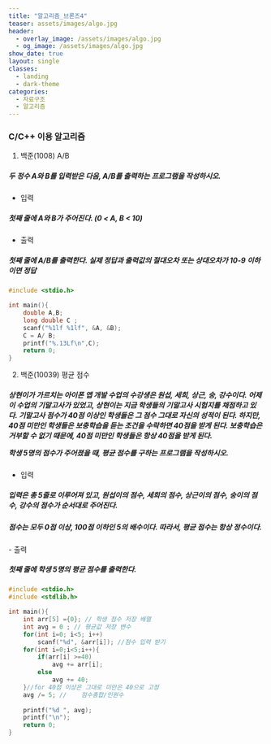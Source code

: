 ```yaml
---
title: "알고리즘_브론즈4"
teaser: assets/images/algo.jpg
header:
  - overlay_image: /assets/images/algo.jpg
  - og_image: /assets/images/algo.jpg
show_date: true
layout: single
classes:
  - landing
  - dark-theme
categories:
  - 자료구조
  - 알고리즘
---
```


### C/C++ 이용 알고리즘  

1. 백준(1008) A/B

<h5>두 정수 A와 B를 입력받은 다음, A/B를 출력하는 프로그램을 작성하시오.</h5>

- 입력
<h5>첫째 줄에 A와 B가 주어진다. (0 < A, B < 10)</h5>

- 출력
<h5>첫째 줄에 A/B를 출력한다. 실제 정답과 출력값의 절대오차 또는 상대오차가 10-9 이하이면 정답</h5>

```c++
#include <stdio.h>

int main(){
    double A,B;
    long double C ;
    scanf("%1lf %1lf", &A, &B);
    C = A/ B;
    printf("%.13Lf\n",C);
    return 0;   
}
```

2. 백준(10039) 평균 점수  

<h5>상현이가 가르치는 아이폰 앱 개발 수업의 수강생은 원섭, 세희, 상근, 숭, 강수이다.
어제 이 수업의 기말고사가 있었고, 상현이는 지금 학생들의 기말고사 시험지를 채점하고 있다. 기말고사 점수가 40점 이상인 학생들은 그 점수 그대로 자신의 성적이 된다. 하지만, 40점 미만인 학생들은 보충학습을 듣는 조건을 수락하면 40점을 받게 된다. 보충학습은 거부할 수 없기 때문에, 40점 미만인 학생들은 항상 40점을 받게 된다.

학생 5명의 점수가 주어졌을 때, 평균 점수를 구하는 프로그램을 작성하시오.</h5>
- 입력  

<h5>입력은 총 5줄로 이루어져 있고, 원섭이의 점수, 세희의 점수, 상근이의 점수, 숭이의 점수, 강수의 점수가 순서대로 주어진다.</h5>


<h5>점수는 모두 0점 이상, 100점 이하인 5의 배수이다. 따라서, 평균 점수는 항상 정수이다. </h5>
- 출력
<h5>첫째 줄에 학생 5명의 평균 점수를 출력한다.</h5>

```c++
#include <stdio.h>
#include <stdlib.h>

int main(){
    int arr[5] ={0}; // 학생 점수 저장 배열
    int avg = 0 ; // 평균값 저장 변수
    for(int i=0; i<5; i++)
        scanf("%d", &arr[i]); //점수 입력 받기
    for(int i=0;i<5;i++){
        if(arr[i] >=40)
            avg += arr[i];
        else
            avg += 40;
    }//for 40점 이상은 그대로 미만은 40으로 고정
    avg /= 5; //    점수총합/인원수
    
    printf("%d ", avg);
    printf("\n");
    return 0;
}
```


